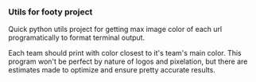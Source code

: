### Utils for footy project

Quick python utils project for getting max image color of each url programatically to format terminal output.

Each team should print with color closest to it's team's main color. This program won't be perfect by nature of logos and pixelation, but there are estimates made to optimize and ensure pretty accurate results.